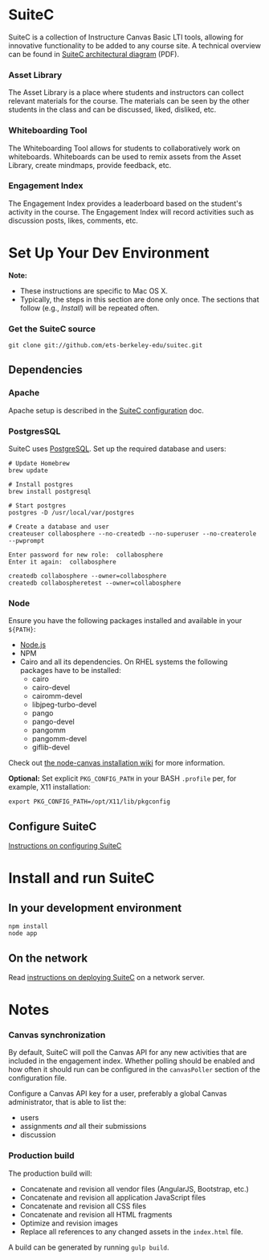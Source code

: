 # SuiteC

SuiteC is a collection of Instructure Canvas Basic LTI tools, allowing for innovative functionality to be added to any course site. A technical overview can be found in [SuiteC architectural diagram](docs/SuiteC-architectural-diagram.pdf) (PDF).

### Asset Library

The Asset Library is a place where students and instructors can collect relevant materials for the course. The materials can  be seen by the other students in the class and can be discussed, liked, disliked, etc.

### Whiteboarding Tool

The Whiteboarding Tool allows for students to collaboratively work on whiteboards. Whiteboards can be used to remix assets from the Asset Library, create mindmaps, provide feedback, etc.

### Engagement Index

The Engagement Index provides a leaderboard based on the student's activity in the course. The Engagement Index will record activities such as discussion posts, likes, comments, etc.

# Set Up Your Dev Environment

**Note:**
 - These instructions are specific to Mac OS X.
 - Typically, the steps in this section are done only once. The sections that follow (e.g., *Install*) will be repeated often.

### Get the SuiteC source

```
git clone git://github.com/ets-berkeley-edu/suitec.git
```

## Dependencies

### Apache

Apache setup is described in the [SuiteC configuration](docs/configuration.md) doc.

### PostgresSQL

SuiteC uses [PostgreSQL](http://www.postgresql.org). Set up the required database and users:

```
# Update Homebrew
brew update

# Install postgres
brew install postgresql

# Start postgres
postgres -D /usr/local/var/postgres

# Create a database and user
createuser collabosphere --no-createdb --no-superuser --no-createrole --pwprompt

Enter password for new role:  collabosphere
Enter it again:  collabosphere

createdb collabosphere --owner=collabosphere
createdb collabospheretest --owner=collabosphere
```

### Node

Ensure you have the following packages installed and available in your `${PATH}`:

 * [Node.js](http://nodejs.org)
 * NPM
 * Cairo and all its dependencies. On RHEL systems the following packages have to be installed:
   - cairo
   - cairo-devel
   - cairomm-devel
   - libjpeg-turbo-devel
   - pango
   - pango-devel
   - pangomm
   - pangomm-devel
   - giflib-devel

Check out [the node-canvas installation wiki](https://github.com/Automattic/node-canvas/wiki/Installation---Fedora) for more information.

**Optional:** Set explicit `PKG_CONFIG_PATH` in your BASH `.profile` per, for example, X11 installation:

```
export PKG_CONFIG_PATH=/opt/X11/lib/pkgconfig
```

## Configure SuiteC

[Instructions on configuring SuiteC](docs/configuration.md)

# Install and run SuiteC

## In your development environment

```
npm install
node app
```

## On the network

Read [instructions on deploying SuiteC](docs/deployment.md) on a network server.

# Notes

### Canvas synchronization

By default, SuiteC will poll the Canvas API for any new activities that are included in the
engagement index. Whether polling should be enabled and how often it should run can be configured
in the `canvasPoller` section of the configuration file.

Configure a Canvas API key for a user, preferably a global Canvas administrator, that is able to list the:
 - users
 - assignments *and* all their submissions
 - discussion

### Production build

The production build will:
 - Concatenate and revision all vendor files (AngularJS, Bootstrap, etc.)
 - Concatenate and revision all application JavaScript files
 - Concatenate and revision all CSS files
 - Concatenate and revision all HTML fragments
 - Optimize and revision images
 - Replace all references to any changed assets in the `index.html` file.

A build can be generated by running `gulp build`.
